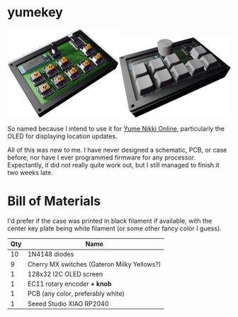 # yumekey

<img style="display:inline-block;width:50%;" src="yumekey0.png"><img style="display:inline-block;width:50%;" src="yumekey1.png">

So named because I intend to use it for [Yume Nikki Online](https://ynoproject.net/), particularly the OLED for displaying location updates.

All of this was new to me. I have never designed a schematic, PCB, or case before, nor have I ever programmed firmware for any processor. Expectantly, it did not really quite work out, but I still managed
to finish it two weeks late.

# Bill of Materials

I'd prefer if the case was printed in black filament if available, with the center key plate being white filament (or some other fancy color I guess).

| Qty | Name                                        |
| --- | ------------------------------------------- |
| 10  | 1N4148 diodes                               |
| 9   | Cherry MX switches (Gateron Milky Yellows?) |
| 1   | 128x32 I2C OLED screen                      |
| 1   | EC11 rotary encoder **+ knob**              |
| 1   | PCB (any color, preferably white)           |
| 1   | Seeed Studio XIAO RP2040                    |
